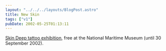 ```yaml
---
layout: "../../../layouts/BlogPost.astro"
title: New Skin
tags: ["v1"]
pubDate: 2002-05-25T01:13:11
---
```


[Skin Deep tattoo exhibition][1], free at the National Maritime Museum (until 30 September 2002).

[1]: http://www.nmm.ac.uk/galleries/skin_deep.html "Skin Deep tattoo and tattooing exhibition"
